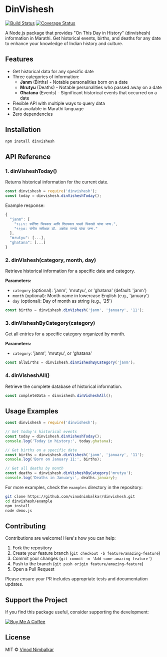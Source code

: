 # DinVishesh

[![Build Status](https://travis-ci.org/vinodnimbalkar/dinvishesh.svg?branch=master)](https://travis-ci.org/vinodnimbalkar/dinvishesh)
[![Coverage Status](https://coveralls.io/repos/github/vinodnimbalkar/dinvishesh/badge.svg?branch=master)](https://coveralls.io/github/vinodnimbalkar/dinvishesh?branch=master)

A Node.js package that provides "On This Day in History" (dinvishesh) information in Marathi. Get historical events, births, and deaths for any date to enhance your knowledge of Indian history and culture.

## Features

- Get historical data for any specific date
- Three categories of information:
  - **Janm** (Births) - Notable personalities born on a date
  - **Mrutyu** (Deaths) - Notable personalities who passed away on a date
  - **Ghatana** (Events) - Significant historical events that occurred on a date
- Flexible API with multiple ways to query data
- Data available in Marathi language
- Zero dependencies

## Installation

```bash
npm install dinvishesh
```

## API Reference

### 1. dinVisheshToday()

Returns historical information for the current date.

```javascript
const dinvishesh = require('dinvishesh');
const today = dinvishesh.dinVisheshToday();
```

Example response:
```javascript
{
  "janm": [
    "१८८१: स्पॅनिश चित्रकार आणि शिल्पकार पाब्लो पिकासो यांचा जन्म.",
    "१९३७: संगीत समीक्षक डॉ. अशोक रानडे यांचा जन्म."
  ],
  "mrutyu": [...],
  "ghatana": [...]
}
```

### 2. dinVishesh(category, month, day)

Retrieve historical information for a specific date and category.

**Parameters:**
- `category` (optional): 'janm', 'mrutyu', or 'ghatana' (default: 'janm')
- `month` (optional): Month name in lowercase English (e.g., 'january')
- `day` (optional): Day of month as string (e.g., '25')

```javascript
const births = dinvishesh.dinVishesh('janm', 'january', '11');
```

### 3. dinVisheshByCategory(category)

Get all entries for a specific category organized by month.

**Parameters:**
- `category`: 'janm', 'mrutyu', or 'ghatana'

```javascript
const allBirths = dinvishesh.dinVisheshByCategory('janm');
```

### 4. dinVisheshAll()

Retrieve the complete database of historical information.

```javascript
const completeData = dinvishesh.dinVisheshAll();
```

## Usage Examples

```javascript
const dinvishesh = require('dinvishesh');

// Get today's historical events
const today = dinvishesh.dinVisheshToday();
console.log('Today in history:', today.ghatana);

// Get births on a specific date
const births = dinvishesh.dinVishesh('janm', 'january', '11');
console.log('Born on January 11:', births);

// Get all deaths by month
const deaths = dinvishesh.dinVisheshByCategory('mrutyu');
console.log('Deaths in January:', deaths.january);
```

For more examples, check the `examples` directory in the repository:

```bash
git clone https://github.com/vinodnimbalkar/dinvishesh.git
cd dinvishesh/example
npm install
node demo.js
```

## Contributing

Contributions are welcome! Here's how you can help:

1. Fork the repository
2. Create your feature branch (`git checkout -b feature/amazing-feature`)
3. Commit your changes (`git commit -m 'Add some amazing feature'`)
4. Push to the branch (`git push origin feature/amazing-feature`)
5. Open a Pull Request

Please ensure your PR includes appropriate tests and documentation updates.

## Support the Project

If you find this package useful, consider supporting the development:

<a href="https://www.buymeacoffee.com/vinodnimbalkar" target="_blank"><img src="https://www.buymeacoffee.com/assets/img/custom_images/orange_img.png" alt="Buy Me A Coffee" style="height: auto !important;width: auto !important;" ></a>

## License

MIT © [Vinod Nimbalkar](https://github.com/vinodnimbalkar/dinvishesh/blob/master/LICENSE)
